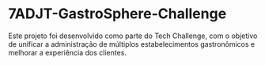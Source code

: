 # 7ADJT-GastroSphere-Challenge
Este projeto foi desenvolvido como parte do Tech Challenge, com o objetivo de unificar a administração de múltiplos estabelecimentos gastronômicos e melhorar a experiência dos clientes.
